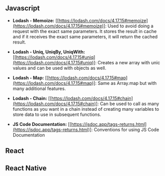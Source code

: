 
## Javascript

- **Lodash - Memoize:** [[https://lodash.com/docs/4.17.15#memoize](https://lodash.com/docs/4.17.15#memoize)]: Used to avoid doing a request with the exact same parameters. It stores the result in cache and if it receives the exact same parameters, it will return the cached result.

- **Lodash - Uniq, UniqBy, UniqWith:** [[https://lodash.com/docs/4.17.15#uniq](https://lodash.com/docs/4.17.15#uniq)]: Creates a new array with unic values and can be used with objects as well.
- **Lodash - Map:** [[https://lodash.com/docs/4.17.15#map](https://lodash.com/docs/4.17.15#map)]: Same as Array.map but with many additional features.
- **Lodash - Chain:** [[https://lodash.com/docs/4.17.15#chain](https://lodash.com/docs/4.17.15#chain)]: Can be used to call as many functions as you want in a chain instead of creating many variables to store data to use in subsequent functions.
- **JS Code Documentation:** [[https://jsdoc.app/tags-returns.html](https://jsdoc.app/tags-returns.html)]: Conventions for using JS Code Documentation
    
    
## React

## React Native
